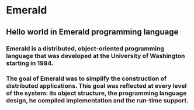 # Emerald
## Hello world in Emerald programming language

### Emerald is a distributed, object-oriented programming language that was developed at the University of Washington starting in 1984.

### The goal of Emerald was to simplify the construction of distributed applications.  This goal was reflected at every level of the system: its object structure, the programming language design, he compiled implementation and the run-time support.